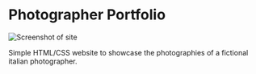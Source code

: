 # Photographer Portfolio

![Screenshot of site](http://lrodriguez.me/images/photographer.png)

Simple HTML/CSS website to showcase the photographies of a fictional italian photographer.
